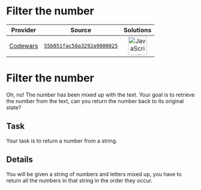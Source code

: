 [_metadata_:generated]: - "true"

# Filter the number

<!-- INFO TABLE BEGIN -->

| Provider                                        | Source                                                                               | Solutions                                                                                                                                                    |
| :---------------------------------------------: | :----------------------------------------------------------------------------------: | :----------------------------------------------------------------------------------------------------------------------------------------------------------: |
| [Codewars](../../../docs/providers/Codewars.md) | [`55b051fac50a3292a9000025`](https://www.codewars.com/kata/55b051fac50a3292a9000025) | [<img src="https://res.cloudinary.com/rascaltwo/image/upload/v1631924076/javascript_ehszr7.svg" alt="JavaScript" title="JavaScript" width="50" />](solve.js) |

<!-- INFO TABLE END -->

# Filter the number
Oh, no! The number has been mixed up with the text. Your goal is to retrieve the number from the text, can you return the number back to its original state?

## Task
Your task is to return a number from a string.

## Details
You will be given a string of numbers and letters mixed up, you have to return all the numbers in that string in the order they occur.
